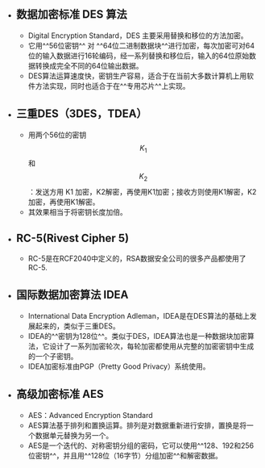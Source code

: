 - ## 数据加密标准 DES 算法
	- Digital Encryption Standard，DES
	  主要采用替换和移位的方法加密。
	- 它用^^56位密钥^^ 对 ^^64位二进制数据块^^进行加密，每次加密可对64位的输入数据进行16轮编码，经一系列替换和移位后，输入的64位原始数据转换成完全不同的64位输出数据。
	- DES算法运算速度快，密钥生产容易，适合于在当前大多数计算机上用软件方法实现，同时也适合于在^^专用芯片^^上实现。
- ## 三重DES（3DES，TDEA）
	- 用两个56位的密钥 $$K_1$$ 和 $$K_2$$ ：发送方用 K1 加密，K2解密，再使用K1加密；接收方则使用K1解密，K2加密，再使用K1解密。
	- 其效果相当于将密钥长度加倍。
- ## RC-5(Rivest Cipher 5)
	- RC-5是在RCF2040中定义的，RSA数据安全公司的很多产品都使用了RC-5.
- ## 国际数据加密算法 IDEA
	- International Data Encryption Adleman，IDEA是在DES算法的基础上发展起来的，类似于三重DES。
	- IDEA的^^密钥为128位^^。类似于DES，IDEA算法也是一种数据块加密算法，它设计了一系列加密轮次，每轮加密都使用从完整的加密密钥中生成的一个子密钥。
	- IDEA加密标准由PGP（Pretty Good Privacy）系统使用。
- ## 高级加密标准 AES
	- AES：Advanced Encryption Standard
	- AES算法基于排列和置换运算。排列是对数据重新进行安排，置换是将一个数据单元替换为另一个。
	- AES是一个迭代的、对称密钥分组的密码，它可以使用^^128、192和256位密钥^^，并且用^^128位（16字节）分组加密^^和解密数据。